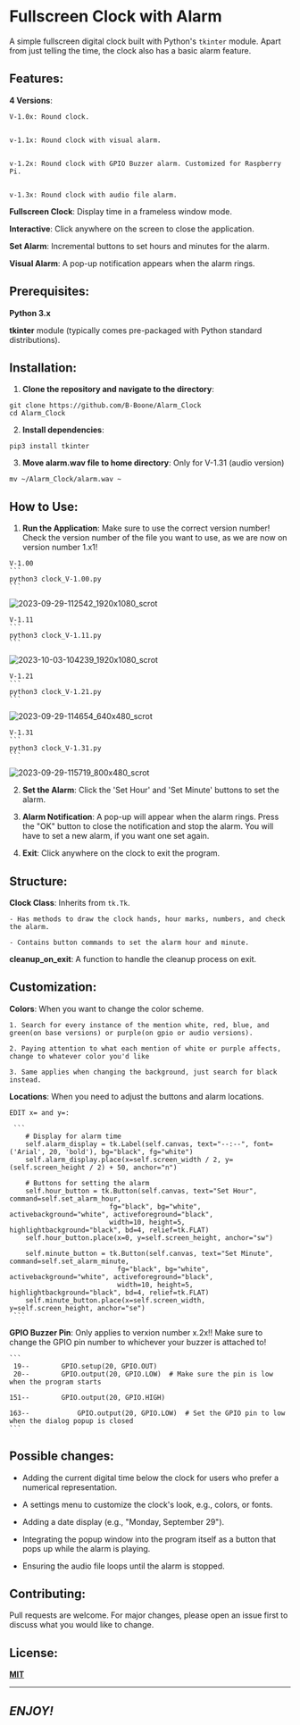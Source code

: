 # Fullscreen Clock with Alarm

  A simple fullscreen digital clock built with Python's `tkinter` module. Apart from just telling the time, the clock also has a basic alarm feature.

## Features:

  **4 Versions**:
  
    V-1.0x: Round clock.


    v-1.1x: Round clock with visual alarm.


    v-1.2x: Round clock with GPIO Buzzer alarm. Customized for Raspberry Pi.


    v-1.3x: Round clock with audio file alarm.
  
  **Fullscreen Clock**: Display time in a frameless window mode.
  
  **Interactive**: Click anywhere on the screen to close the application.
  
  **Set Alarm**: Incremental buttons to set hours and minutes for the alarm.
  
  **Visual Alarm**: A pop-up notification appears when the alarm rings.
  

## Prerequisites:

  **Python 3.x**

  **tkinter** module (typically comes pre-packaged with Python standard distributions).

## Installation:

  1. **Clone the repository and navigate to the directory**:

  ```
  git clone https://github.com/B-Boone/Alarm_Clock
  cd Alarm_Clock
  ```

  2. **Install dependencies**:

  ```
  pip3 install tkinter
  ```

  3. **Move alarm.wav file to home directory**: Only for V-1.31 (audio version)

  ```
  mv ~/Alarm_Clock/alarm.wav ~
  ```


## How to Use: 

  1. **Run the Application**: Make sure to use the correct version number! Check the version number of the file you want to use, as we are now on version number 1.x1!
   
    V-1.00
    ```
    python3 clock_V-1.00.py
    ```
  ![2023-09-29-112542_1920x1080_scrot](https://github.com/B-Boone/Alarm_Clock/assets/101531474/4300af78-4376-4d57-8db2-e8a3c194d26f)


    V-1.11
    ```
    python3 clock_V-1.11.py
    ```
  ![2023-10-03-104239_1920x1080_scrot](https://github.com/B-Boone/Alarm_Clock/assets/101531474/6c2c4981-83bd-4ed7-adcf-7ea2d02f100a)


    V-1.21
    ```
    python3 clock_V-1.21.py
    ```
  ![2023-09-29-114654_640x480_scrot](https://github.com/B-Boone/Alarm_Clock/assets/101531474/1a1fb150-cc61-48be-96fe-14b0fbe9dc59)


    V-1.31
    ```
    python3 clock_V-1.31.py
    ```
  ![2023-09-29-115719_800x480_scrot](https://github.com/B-Boone/Alarm_Clock/assets/101531474/3639c7f4-7d92-447a-9ac9-791f3278707e)


  2. **Set the Alarm**: Click the 'Set Hour' and 'Set Minute' buttons to set the alarm.
   
  3. **Alarm Notification**: A pop-up will appear when the alarm rings. Press the "OK" button to close the notification and stop the alarm. You will have to set a new alarm, if you want one set again.
   
  4. **Exit**: Click anywhere on the clock to exit the program.

## Structure:

  **Clock Class**: Inherits from `tk.Tk`.
  
    - Has methods to draw the clock hands, hour marks, numbers, and check the alarm.
  
    - Contains button commands to set the alarm hour and minute.

  **cleanup_on_exit**: A function to handle the cleanup process on exit.

## Customization:

  **Colors**: When you want to change the color scheme.
  
    1. Search for every instance of the mention white, red, blue, and green(on base versions) or purple(on gpio or audio versions).
     
    2. Paying attention to what each mention of white or purple affects, change to whatever color you'd like
     
    3. Same applies when changing the background, just search for black instead.
     
  **Locations**: When you need to adjust the buttons and alarm locations.
  
    EDIT x= and y=:
     
     ```
        # Display for alarm time
        self.alarm_display = tk.Label(self.canvas, text="--:--", font=('Arial', 20, 'bold'), bg="black", fg="white")
        self.alarm_display.place(x=self.screen_width / 2, y=(self.screen_height / 2) + 50, anchor="n")

        # Buttons for setting the alarm
        self.hour_button = tk.Button(self.canvas, text="Set Hour", command=self.set_alarm_hour, 
                             fg="black", bg="white", activebackground="white", activeforeground="black", 
                             width=10, height=5, highlightbackground="black", bd=4, relief=tk.FLAT)
        self.hour_button.place(x=0, y=self.screen_height, anchor="sw")

        self.minute_button = tk.Button(self.canvas, text="Set Minute", command=self.set_alarm_minute, 
                               fg="black", bg="white", activebackground="white", activeforeground="black", 
                               width=10, height=5, highlightbackground="black", bd=4, relief=tk.FLAT)
        self.minute_button.place(x=self.screen_width, y=self.screen_height, anchor="se")
     ```

  **GPIO Buzzer Pin**: Only applies to verxion number x.2x!!
    Make sure to change the GPIO pin number to whichever your buzzer is attached to!

    ```
     19--        GPIO.setup(20, GPIO.OUT)
     20--        GPIO.output(20, GPIO.LOW)  # Make sure the pin is low when the program starts

    151--        GPIO.output(20, GPIO.HIGH)

    163--            GPIO.output(20, GPIO.LOW)  # Set the GPIO pin to low when the dialog popup is closed
    ```
## Possible changes:

  - Adding the current digital time below the clock for users who prefer a numerical representation.


  - A settings menu to customize the clock's look, e.g., colors, or fonts.


  - Adding a date display (e.g., "Monday, September 29").


  - Integrating the popup window into the program itself as a button that pops up while the alarm is playing.


  - Ensuring the audio file loops until the alarm is stopped.

## Contributing:

  Pull requests are welcome. For major changes, please open an issue first to discuss what you would like to change.

## License:

  **[MIT](https://choosealicense.com/licenses/mit/)**

---

## *ENJOY!*
